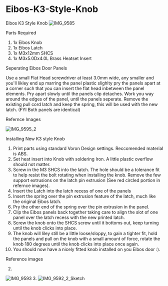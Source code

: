 # Eibos-K3-Style-Knob
Eibos K3 Style Knob
![IMG_9585](https://user-images.githubusercontent.com/55563402/193378164-edf19ca7-95b1-43f4-a9a7-0a7ed55bcbcb.JPG)


Parts Required

1. 1x Eibos Knob
2. 1x Eibos Latch
3. 1x M3x12mm SHCS
4. 1x M3x5.0Dx4.0L Brass Heatset Insert


Seperating Eibos Door Panels

Use a small Flat Head screwdriver at least 3.0mm wide, any smaller and you'll likley end up marring the panel plastic
slighlty pry the panels apart at a corner such that you can insert the flat head inbetween the panel elements.
Pry apart slowly until the panels clip detaches.
Work you way around the edges of the panel, until the panels seperate.
Remove the existing pull cord latch and keep the spring, this will be used with the new latch.
(FYI Both panels are identical)

Refernce Images

![IMG_9595_2](https://user-images.githubusercontent.com/55563402/193378068-395a7ac1-a26b-4055-ba0b-5511f2596118.jpg)


Installing New K3 style Knob

1. Print parts using standard Voron Design settings. Reccomended material is ABS. 
2. Set heat insert into Knob with soldering Iron. A little plastic overflow should not matter.
3. Screw in the M3 SHCS into the latch. The hole should be a tolerance fit to help resist the bolt rotating when installing the knob. Remove the few support extrusions on the latch pin extrusion (See red circled portion in refernce images).
4. Insert the Latch into the latch recess of one of the panels
5. Insert the spring over the pin extrusion feature of the latch, much like the original Eibos latch. 
6. Pry the other end of the spring over the pin extrusion in the panel.
7. Clip the Eibos panels back together taking care to align the slot of one panel over the latch recess with the new printed latch.
8. Screw the knob onto the SHCS screw until it bottoms out, keep turning until the knob clicks into place.
9. The knob will liley still be a little loose/sloppy, to gain a tighter fit, hold the panels and pull on the knob with a small amount of force, rotate the knob 180 degrees until the knob clicks into place once again.
10. You should now have a nicely fitted knob installed on you Eibos door :).

Reference images

2.
![IMG_9593](https://user-images.githubusercontent.com/55563402/193378098-055011d0-f15b-4bff-8f16-6ef2183d545d.JPG)
3.
![IMG_9592_2_Sketch](https://user-images.githubusercontent.com/55563402/193378144-6cc2b463-7d98-49a1-9375-59cab2d5ed2f.jpg)

